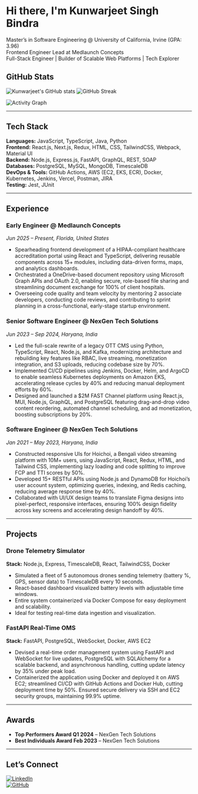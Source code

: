 # Hi there, I'm Kunwarjeet Singh Bindra

Master’s in Software Engineering @ University of California, Irvine (GPA: 3.96)  
Frontend Engineer Lead at Medlaunch Concepts  
Full-Stack Engineer | Builder of Scalable Web Platforms | Tech Explorer

## GitHub Stats

![Kunwarjeet's GitHub stats](https://github-readme-stats.vercel.app/api?username=KunwarBindra&show_icons=true&theme=tokyonight)  ![GitHub Streak](https://streak-stats.demolab.com?user=KunwarBindra&theme=tokyonight)

![Activity Graph](https://github-readme-activity-graph.vercel.app/graph?username=KunwarBindra&theme=tokyo-night)

---

## Tech Stack

**Languages:** JavaScript, TypeScript, Java, Python  
**Frontend:** React.js, Next.js, Redux, HTML, CSS, TailwindCSS, Webpack, Material UI  
**Backend:** Node.js, Express.js, FastAPI, GraphQL, REST, SOAP  
**Databases:** PostgreSQL, MySQL, MongoDB, TimescaleDB  
**DevOps & Tools:** GitHub Actions, AWS (EC2, EKS, ECR), Docker, Kubernetes, Jenkins, Vercel, Postman, JIRA  
**Testing:** Jest, JUnit  

---

## Experience

### Early Engineer @ Medlaunch Concepts  
*Jun 2025 – Present, Florida, United States*

- Spearheading frontend development of a HIPAA-compliant healthcare accreditation portal using React and TypeScript, delivering reusable components across 15+ modules, including data-driven forms, maps, and analytics dashboards.
- Orchestrated a OneDrive-based document repository using Microsoft Graph APIs and OAuth 2.0, enabling secure, role-based file sharing and streamlining document exchange for 100% of client hospitals.
- Overseeing code quality and team velocity by mentoring 2 associate developers, conducting code reviews, and contributing to sprint planning in a cross-functional, early-stage startup environment.

### Senior Software Engineer @ NexGen Tech Solutions  
*Jun 2023 – Sep 2024, Haryana, India*

- Led the full-scale rewrite of a legacy OTT CMS using Python, TypeScript, React, Node.js, and Kafka, modernizing architecture and rebuilding key features like RBAC, live streaming, monetization integration, and S3 uploads, reducing codebase size by 70%.
- Implemented CI/CD pipelines using Jenkins, Docker, Helm, and ArgoCD to enable seamless Kubernetes deployments on Amazon EKS, accelerating release cycles by 40% and reducing manual deployment efforts by 60%.
- Designed and launched a $2M FAST Channel platform using React.js, MUI, Node.js, GraphQL, and PostgreSQL featuring drag-and-drop video content reordering, automated channel scheduling, and ad monetization, boosting subscriptions by 20%.

### Software Engineer @ NexGen Tech Solutions  
*Jan 2021 – May 2023, Haryana, India*

- Constructed responsive UIs for Hoichoi, a Bengali video streaming platform with 10M+ users, using JavaScript, React, Redux, HTML, and Tailwind CSS, implementing lazy loading and code splitting to improve FCP and TTI scores by 50%.
- Developed 15+ RESTful APIs using Node.js and DynamoDB for Hoichoi’s user account system, optimizing queries, indexing, and Redis caching, reducing average response time by 40%.
- Collaborated with UI/UX design teams to translate Figma designs into pixel-perfect, responsive interfaces, ensuring 100% design fidelity across key screens and accelerating design handoff by 40%.

---

## Projects

### Drone Telemetry Simulator  
**Stack:** Node.js, Express, TimescaleDB, React, TailwindCSS, Docker  
- Simulated a fleet of 5 autonomous drones sending telemetry (battery %, GPS, sensor data) to TimescaleDB every 10 seconds.  
- React-based dashboard visualized battery levels with adjustable time windows.  
- Entire system containerized via Docker Compose for easy deployment and scalability.  
- Ideal for testing real-time data ingestion and visualization.

### FastAPI Real-Time OMS  
**Stack:** FastAPI, PostgreSQL, WebSocket, Docker, AWS EC2  
- Devised a real-time order management system using FastAPI and WebSocket for live updates, PostgreSQL with SQLAlchemy for a scalable backend, and asynchronous handling, cutting update latency by 35% under peak load.  
- Containerized the application using Docker and deployed it on AWS EC2; streamlined CI/CD with GitHub Actions and Docker Hub, cutting deployment time by 50%. Ensured secure delivery via SSH and EC2 security groups, maintaining 99.9% uptime.

---

## Awards

- **Top Performers Award Q1 2024** – NexGen Tech Solutions  
- **Best Individuals Award Feb 2023** – NexGen Tech Solutions  

---

## Let’s Connect

[![LinkedIn](https://img.shields.io/badge/LinkedIn-Kunwarjeet%20Bindra-blue?style=flat&logo=linkedin)](https://www.linkedin.com/in/kunwarjeet-singh-bindra-043296167/)  
[![GitHub](https://img.shields.io/badge/GitHub-KunwarBindra-black?style=flat&logo=github)](https://github.com/KunwarBindra)
